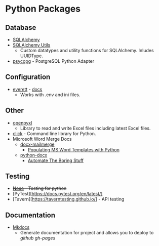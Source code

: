 # Python Packages

## Database
* [SQLAlchemy](https://www.sqlalchemy.org)
* [SQLAlchemy Utils](https://sqlalchemy-utils.readthedocs.io/en/latest/#)
    * Custom datatypes and utility functions for SQLAlchemy. Inludes UUIDType.
* [psycopg](http://initd.org/psycopg/) - PostgreSQL Python Adapter

## Configuration
* [everett](https://github.com/willkg/everett) - [docs](https://everett.readthedocs.io/en/latest/)
    * Works with .env and ini files.

## Other
* [openpyxl](https://openpyxl.readthedocs.io/en/default/)
    * Library to read and write Excel files including latest Excel files.
* [click](http://click.pocoo.org/6/) - Command line library for Python.
* Microsoft Word Merge Docs 
    * [docx-mailmerge](https://github.com/Bouke/docx-mailmerge)
        * [Populating MS Word Templates with Python](http://pbpython.com/python-word-template.html)
    * [python-docx](https://python-docx.readthedocs.io/en/latest/)
        * [Automate The Boring Stuff](https://automatetheboringstuff.com/chapter13/)

## Testing
* ~~[Nose](http://nose.readthedocs.io/en/latest/) - Testing for python~~
* [PyTest][https://docs.pytest.org/en/latest/]
* [Tavern][https://taverntesting.github.io/] - API testing

## Documentation
* [Mkdocs](http://www.mkdocs.org)
    * Generate documentation for project and allows you to deploy to *github gh-pages*
